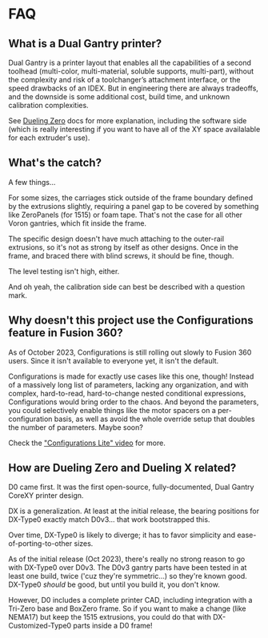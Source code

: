 # FAQ

## What is a Dual Gantry printer?

Dual Gantry is a printer layout that enables all the capabilities of a second toolhead (multi-color, multi-material, soluble supports, multi-part), without the complexity and risk of a toolchanger’s attachment interface, or the speed drawbacks of an IDEX.  But in engineering there are always tradeoffs, and the downside is some additional cost, build time, and unknown calibration complexities.

See [Dueling Zero](https://github.com/zruncho3d/DuelingZero) docs for more explanation, including the software side (which is really interesting if you want to have all of the XY space availalable for each extruder's use).

## What's the catch?

A few things...

For some sizes, the carriages stick outside of the frame boundary defined by the extrusions slightly, requiring a panel gap to be covered by something like ZeroPanels (for 1515) or foam tape.  That's not the case for all other Voron gantries, which fit inside the frame.

The specific design doesn't have much attaching to the outer-rail extrusions, so it's not as strong by itself as other designs.  Once in the frame, and braced there with blind screws, it should be fine, though.

The level testing isn't high, either.

And oh yeah, the calibration side can best be described with a question mark.

## Why doesn't this project use the Configurations feature in Fusion 360?

As of October 2023, Configurations is still rolling out slowly to Fusion 360 users.  Since it isn't available to everyone yet, it isn't the default.  

Configurations is made for exactly use cases like this one, though!  Instead of a massively long list of parameters, lacking any organization, and with complex, hard-to-read, hard-to-change nested conditional expressions, Configurations would bring order to the chaos.  And beyond the parameters, you could selectively enable things like the motor spacers on a per-configuration basis, as well as avoid the whole override setup that doubles the number of parameters.  Maybe soon?

Check the ["Configurations Lite" video](https://www.youtube.com/watch?v=n0W37SkbVsI) for more.

## How are Dueling Zero and Dueling X related?

D0 came first.  It was the first open-source, fully-documented, Dual Gantry CoreXY printer design.

DX is a generalization.  At least at the initial release, the bearing positions for DX-Type0 exactly match D0v3... that work bootstrapped this.  

Over time, DX-Type0 is likely to diverge; it has to favor simplicity and ease-of-porting-to-other sizes.

As of the initial release (Oct 2023), there's really no strong reason to go with DX-Type0 over D0v3.  The D0v3 gantry parts have been tested in at least one build, twice ('cuz they're symmetric...) so they're known good.  DX-Type0 _should_ be good, but until you build it, you don't know.

However, D0 includes a complete printer CAD, including integration with a Tri-Zero base and BoxZero frame.  So if you want to make a change (like NEMA17) but keep the 1515 extrusions, you could do that with DX-Customized-Type0 parts inside a D0 frame!